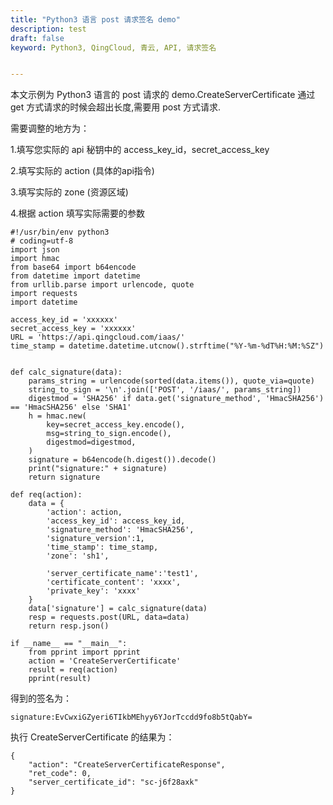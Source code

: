 ```yaml
---
title: "Python3 语言 post 请求签名 demo"
description: test
draft: false
keyword: Python3, QingCloud, 青云, API, 请求签名


---
```


本文示例为 Python3 语言的 post 请求的 demo.CreateServerCertificate 通过 get 方式请求的时候会超出长度,需要用 post 方式请求.

需要调整的地方为：

1.填写您实际的 api 秘钥中的 access_key_id，secret_access_key

2.填写实际的 action (具体的api指令)

3.填写实际的 zone (资源区域)

4.根据 action 填写实际需要的参数

```
#!/usr/bin/env python3
# coding=utf-8
import json
import hmac
from base64 import b64encode
from datetime import datetime
from urllib.parse import urlencode, quote
import requests
import datetime

access_key_id = 'xxxxxx'
secret_access_key = 'xxxxxx'
URL = 'https://api.qingcloud.com/iaas/'
time_stamp = datetime.datetime.utcnow().strftime("%Y-%m-%dT%H:%M:%SZ")


def calc_signature(data):
    params_string = urlencode(sorted(data.items()), quote_via=quote)
    string_to_sign = '\n'.join(['POST', '/iaas/', params_string])
    digestmod = 'SHA256' if data.get('signature_method', 'HmacSHA256') == 'HmacSHA256' else 'SHA1'
    h = hmac.new(
        key=secret_access_key.encode(),
        msg=string_to_sign.encode(),
        digestmod=digestmod,
    )
    signature = b64encode(h.digest()).decode()
    print("signature:" + signature)
    return signature

def req(action):
    data = {
        'action': action,
        'access_key_id': access_key_id,
        'signature_method': 'HmacSHA256',
        'signature_version':1,
        'time_stamp': time_stamp,
        'zone': 'sh1',
        
        'server_certificate_name':'test1',
        'certificate_content': 'xxxx',
        'private_key': 'xxxx'
    }
    data['signature'] = calc_signature(data)
    resp = requests.post(URL, data=data)
    return resp.json()

if __name__ == "__main__":
    from pprint import pprint
    action = 'CreateServerCertificate'
    result = req(action)
    pprint(result)

```

得到的签名为：

```
signature:EvCwxiGZyeri6TIkbMEhyy6YJorTccdd9fo8b5tQabY=
```

执行 CreateServerCertificate 的结果为：

```
{
    "action": "CreateServerCertificateResponse", 
    "ret_code": 0, 
    "server_certificate_id": "sc-j6f28axk"
}
```

